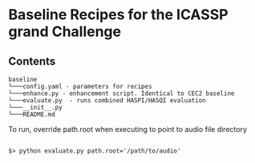 # Baseline Recipes for the ICASSP grand Challenge

## Contents
```text
baseline
└───config.yaml - parameters for recipes
└───enhance.py - enhancement script. Identical to CEC2 baseline
└───evaluate.py  - runs combined HASPI/HASQI evaluation
└───__init__.py
└───README.md
```

To run, override path.root when executing to point to audio file directory

<code>
$> python evaluate.py path.root='/path/to/audio'
</code>